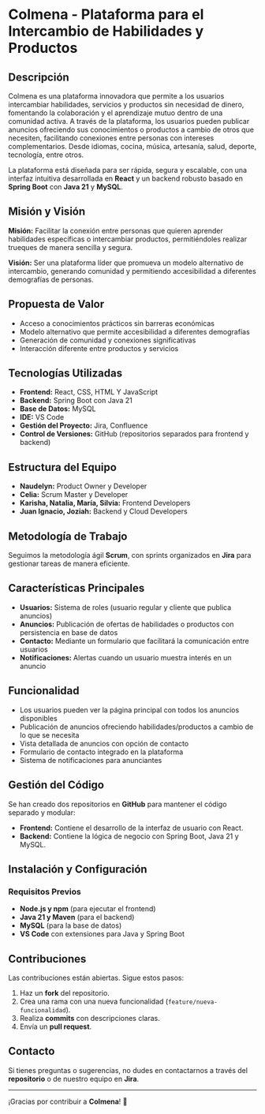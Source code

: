 # Colmena - Plataforma para el Intercambio de Habilidades y Productos

## Descripción

Colmena es una plataforma innovadora que permite a los usuarios intercambiar habilidades, servicios y productos sin necesidad de dinero, fomentando la colaboración y el aprendizaje mutuo dentro de una comunidad activa. A través de la plataforma, los usuarios pueden publicar anuncios ofreciendo sus conocimientos o productos a cambio de otros que necesiten, facilitando conexiones entre personas con intereses complementarios. Desde idiomas, cocina, música, artesanía, salud, deporte, tecnología, entre otros.

La plataforma está diseñada para ser rápida, segura y escalable, con una interfaz intuitiva desarrollada en **React** y un backend robusto basado en **Spring Boot** con **Java 21** y **MySQL**.

## Misión y Visión

**Misión:** Facilitar la conexión entre personas que quieren aprender habilidades específicas o intercambiar productos, permitiéndoles realizar trueques de manera sencilla y segura.

**Visión:** Ser una plataforma líder que promueva un modelo alternativo de intercambio, generando comunidad y permitiendo accesibilidad a diferentes demografías de personas.

## Propuesta de Valor

- Acceso a conocimientos prácticos sin barreras económicas
- Modelo alternativo que permite accesibilidad a diferentes demografías
- Generación de comunidad y conexiones significativas
- Interacción diferente entre productos y servicios

## Tecnologías Utilizadas

- **Frontend:** React, CSS, HTML Y JavaScript
- **Backend:** Spring Boot con Java 21
- **Base de Datos:** MySQL
- **IDE:** VS Code
- **Gestión del Proyecto:** Jira, Confluence
- **Control de Versiones:** GitHub (repositorios separados para frontend y backend)

## Estructura del Equipo

- **Naudelyn:** Product Owner y Developer
- **Celia:** Scrum Master y Developer
- **Karisha, Natalia, María, Silvia:** Frontend Developers
- **Juan Ignacio, Joziah:** Backend y Cloud Developers

## Metodología de Trabajo

Seguimos la metodología ágil **Scrum**, con sprints organizados en **Jira** para gestionar tareas de manera eficiente.

## Características Principales

- **Usuarios:** Sistema de roles (usuario regular y cliente que publica anuncios)
- **Anuncios:** Publicación de ofertas de habilidades o productos con persistencia en base de datos
- **Contacto:** Mediante un formulario que facilitará la comunicación entre usuarios
- **Notificaciones:** Alertas cuando un usuario muestra interés en un anuncio

## Funcionalidad

- Los usuarios pueden ver la página principal con todos los anuncios disponibles
- Publicación de anuncios ofreciendo habilidades/productos a cambio de lo que se necesita
- Vista detallada de anuncios con opción de contacto
- Formulario de contacto integrado en la plataforma
- Sistema de notificaciones para anunciantes

## Gestión del Código

Se han creado dos repositorios en **GitHub** para mantener el código separado y modular:

- **Frontend:** Contiene el desarrollo de la interfaz de usuario con React.
- **Backend:** Contiene la lógica de negocio con Spring Boot, Java 21 y MySQL.

## Instalación y Configuración

### Requisitos Previos

- **Node.js y npm** (para ejecutar el frontend)
- **Java 21 y Maven** (para el backend)
- **MySQL** (para la base de datos)
- **VS Code** con extensiones para Java y Spring Boot

## Contribuciones

Las contribuciones están abiertas. Sigue estos pasos:

1. Haz un **fork** del repositorio.
2. Crea una rama con una nueva funcionalidad (`feature/nueva-funcionalidad`).
3. Realiza **commits** con descripciones claras.
4. Envía un **pull request**.

## Contacto

Si tienes preguntas o sugerencias, no dudes en contactarnos a través del **repositorio** o de nuestro equipo en **Jira**.

---

¡Gracias por contribuir a **Colmena**! :bee:
